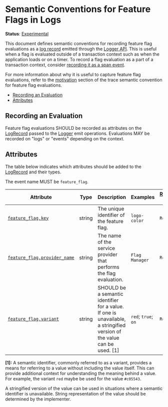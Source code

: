 <!--- Hugo front matter used to generate the website version of this page:
linkTitle: Logs
--->

# Semantic Conventions for Feature Flags in Logs

**Status**: [Experimental][DocumentStatus]

This document defines semantic conventions for recording feature flag evaluations as
a [log record](https://github.com/open-telemetry/opentelemetry-specification/tree/v1.31.0/specification/logs/data-model.md#log-and-event-record-definition) emitted through the
[Logger API](https://github.com/open-telemetry/opentelemetry-specification/tree/v1.31.0/specification/logs/bridge-api.md#emit-a-logrecord).
This is useful when a flag is evaluated outside of a transaction context
such as when the application loads or on a timer.
To record a flag evaluation as a part of a transaction context,
consider [recording it as a span event](feature-flags-spans.md).

For more information about why it is useful to capture feature flag evaluations,
refer to the [motivation](feature-flags-spans.md#motivation)
section of the trace semantic convention for feature flag evaluations.

<!-- toc -->

- [Recording an Evaluation](#recording-an-evaluation)
- [Attributes](#attributes)

<!-- tocstop -->

## Recording an Evaluation

Feature flag evaluations SHOULD be recorded as attributes on the
[LogRecord](https://github.com/open-telemetry/opentelemetry-specification/tree/v1.31.0/specification/logs/data-model.md#log-and-event-record-definition) passed to the [Logger](https://github.com/open-telemetry/opentelemetry-specification/tree/v1.31.0/specification/logs/bridge-api.md#logger) emit
operations. Evaluations MAY be recorded on "logs" or "events" depending on the
context.

## Attributes

The table below indicates which attributes should be added to the
[LogRecord](https://github.com/open-telemetry/opentelemetry-specification/tree/v1.31.0/specification/logs/data-model.md#log-and-event-record-definition) and their types.

<!-- semconv log-feature_flag -->
The event name MUST be `feature_flag`.

| Attribute  | Type | Description  | Examples  | [Requirement Level](https://opentelemetry.io/docs/specs/semconv/general/attribute-requirement-level/) | Stability |
|---|---|---|---|---|---|
| [`feature_flag.key`](../attributes-registry/feature-flag.md) | string | The unique identifier of the feature flag. | `logo-color` | `Recommended` | ![Experimental](https://img.shields.io/badge/-experimental-blue) |
| [`feature_flag.provider_name`](../attributes-registry/feature-flag.md) | string | The name of the service provider that performs the flag evaluation. | `Flag Manager` | `Recommended` | ![Experimental](https://img.shields.io/badge/-experimental-blue) |
| [`feature_flag.variant`](../attributes-registry/feature-flag.md) | string | SHOULD be a semantic identifier for a value. If one is unavailable, a stringified version of the value can be used. [1] | `red`; `true`; `on` | `Recommended` | ![Experimental](https://img.shields.io/badge/-experimental-blue) |

**[1]:** A semantic identifier, commonly referred to as a variant, provides a means
for referring to a value without including the value itself. This can
provide additional context for understanding the meaning behind a value.
For example, the variant `red` maybe be used for the value `#c05543`.

A stringified version of the value can be used in situations where a
semantic identifier is unavailable. String representation of the value
should be determined by the implementer.
<!-- endsemconv -->

[DocumentStatus]: https://github.com/open-telemetry/opentelemetry-specification/tree/v1.31.0/specification/document-status.md
